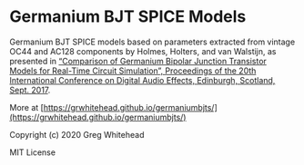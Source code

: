 # Germanium BJT SPICE Models

Germanium BJT SPICE models based on parameters extracted from vintage OC44 and AC128 components by Holmes, Holters, and van Walstijn, as presented in [“Comparison of Germanium Bipolar Junction Transistor Models for Real-Time Circuit Simulation”, Proceedings of the 20th International Conference on Digital Audio Effects, Edinburgh, Scotland, Sept. 2017](http://benholmes.co.uk/publication/2017-09-05-Comparison%20of%20Germanium%20BJT%20models).

More at [https://grwhitehead.github.io/germaniumbjts/](https://grwhitehead.github.io/germaniumbjts/)

Copyright (c) 2020 Greg Whitehead

MIT License
